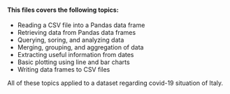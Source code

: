 #### This files covers the following topics:

- Reading a CSV file into a Pandas data frame
- Retrieving data from Pandas data frames
- Querying, soring, and analyzing data
- Merging, grouping, and aggregation of data
- Extracting useful information from dates
- Basic plotting using line and bar charts
- Writing data frames to CSV files


All of these topics applied to a dataset regarding covid-19 situation of Italy.
